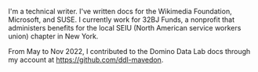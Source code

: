 I'm a technical writer. I've written docs for the Wikimedia Foundation, Microsoft, and SUSE. I currently work for 32BJ Funds, a nonprofit that administers benefits for the local SEIU (North American service workers union) chapter in New York.

From May to Nov 2022, I contributed to the Domino Data Lab docs through my account at https://github.com/ddl-mavedon.
